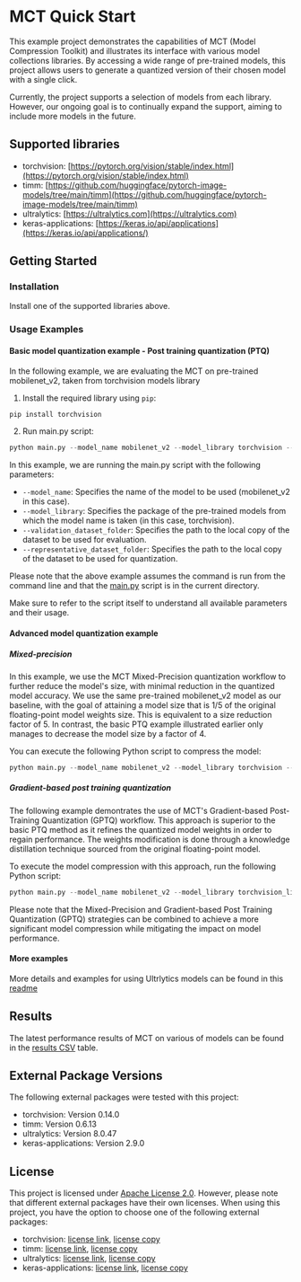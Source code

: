 # MCT Quick Start 

This example project demonstrates the capabilities of MCT (Model Compression Toolkit) and illustrates its interface
with various model collections libraries. By accessing a wide range of pre-trained models, this project allows users to
generate a quantized version of their chosen model with a single click. 

Currently, the project supports a selection of models from each library. However, our ongoing goal is to continually
expand the support, aiming to include more models
in the future.   


## Supported libraries
- torchvision: [https://pytorch.org/vision/stable/index.html](https://pytorch.org/vision/stable/index.html)
- timm: [https://github.com/huggingface/pytorch-image-models/tree/main/timm](https://github.com/huggingface/pytorch-image-models/tree/main/timm)
- ultralytics: [https://ultralytics.com](https://ultralytics.com)
- keras-applications: [https://keras.io/api/applications](https://keras.io/api/applications/)

## Getting Started
### Installation 
Install one of the supported libraries above.


### Usage Examples
#### Basic model quantization example - Post training quantization (PTQ)
In the following example, we are evaluating the MCT on pre-trained mobilenet_v2, taken from torchvision models library
1. Install the required library using `pip`:
```bash
pip install torchvision
 ```
2. Run main.py script:
```python
python main.py --model_name mobilenet_v2 --model_library torchvision --validation_dataset_folder <my path> --representative_dataset_folder <my path> 
```
In this example, we are running the main.py script with the following parameters:
- `--model_name`: Specifies the name of the model to be used (mobilenet_v2 in this case).
- `--model_library`: Specifies the package of the pre-trained models from which the model name is taken (in this case, torchvision).
- `--validation_dataset_folder`: Specifies the path to the local copy of the dataset to be used for evaluation.
- `--representative_dataset_folder`: Specifies the path to the local copy of the dataset to be used for quantization.

Please note that the above example assumes the command is run from the command line and that the [main.py](./main.py) script is in the current directory.

Make sure to refer to the script itself to understand all available parameters and their usage.

#### Advanced model quantization example
##### Mixed-precision 
In this example, we use the MCT Mixed-Precision quantization workflow to further reduce the model's size, with minimal reduction in the quantized model accuracy. 
We use the same pre-trained mobilenet_v2 model as our baseline, with the goal of attaining a model size
that is 1/5 of the original floating-point model weights size. This is equivalent to a size reduction factor of 5. 
In contrast, the basic PTQ example illustrated earlier only manages to decrease the model size by a factor of 4.

You can execute the following Python script to compress the model:
```python
python main.py --model_name mobilenet_v2 --model_library torchvision --mp_weights_compression 5 --validation_dataset_folder <my path> --representative_dataset_folder <my path> 
```

##### Gradient-based post training quantization 
The following example demontrates the use of MCT's Gradient-based Post-Training Quantization (GPTQ) workflow. 
This approach is superior to the basic PTQ method as it refines the quantized model weights in order to regain performance.
The weights modification is done through a knowledge distillation technique sourced from the original floating-point model.

To execute the model compression with this approach, run the following Python script:
```python
python main.py --model_name mobilenet_v2 --model_library torchvision_lib --gptq --validation_dataset_folder <my path> --representative_dataset_folder <my path> 
```

Please note that the Mixed-Precision and Gradient-based Post Training Quantization (GPTQ) strategies can be combined to achieve a more significant model compression while mitigating the impact on model performance.
#### More examples
More details and examples for using Ultrlytics models can be found in this [readme](./pytorch_fw/ultralytics_lib/README.md)   

## Results
The latest performance results of MCT on various of models can be found in the [results CSV](./results/model_quantization_results.csv) table. 

## External Package Versions

The following external packages were tested with this project:

- torchvision: Version 0.14.0
- timm: Version 0.6.13
- ultralytics: Version 8.0.47
- keras-applications: Version 2.9.0

## License
This project is licensed under [Apache License 2.0](../../LICENSE.md).
However, please note that different external packages have their own licenses. When using this project, you have the option to choose one of the following external packages:

- torchvision: [license link](https://github.com/UiPath/torchvision/blob/master/LICENSE), [license copy](./pytorch_fw/torchvision_lib/LICENSE)
- timm: [license link](https://github.com/huggingface/pytorch-image-models/blob/main/LICENSE), [license copy](./pytorch_fw/timm_lib/LICENSE)
- ultralytics: [license link](https://github.com/ultralytics/ultralytics/blob/main/LICENSE), [license copy](./pytorch_fw/ultralytics/LICENSE)
- keras-applications: [license link](https://github.com/keras-team/keras-applications/blob/master/LICENSE), [license copy](./keras_fw/keras_applications/LICENSE)